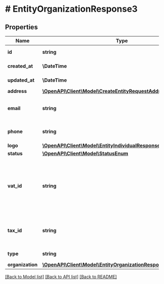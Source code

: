 # # EntityOrganizationResponse3

## Properties

Name | Type | Description | Notes
------------ | ------------- | ------------- | -------------
**id** | **string** | UUID entity ID |
**created_at** | **\DateTime** | UTC datetime |
**updated_at** | **\DateTime** | UTC datetime |
**address** | [**\OpenAPI\Client\Model\CreateEntityRequestAddress**](CreateEntityRequestAddress.md) |  |
**email** | **string** | An official email address of the entity |
**phone** | **string** | A phone number of the entity | [optional]
**logo** | [**\OpenAPI\Client\Model\EntityIndividualResponseLogo**](EntityIndividualResponseLogo.md) |  | [optional]
**status** | [**\OpenAPI\Client\Model\StatusEnum**](StatusEnum.md) |  |
**vat_id** | **string** | A VAT number of the entity which points to the registered tax applied for a service price | [optional]
**tax_id** | **string** | An identification number of the legal entity | [optional]
**type** | **string** | A type for an organization |
**organization** | [**\OpenAPI\Client\Model\EntityOrganizationResponse3Organization**](EntityOrganizationResponse3Organization.md) |  |

[[Back to Model list]](../../README.md#models) [[Back to API list]](../../README.md#endpoints) [[Back to README]](../../README.md)

